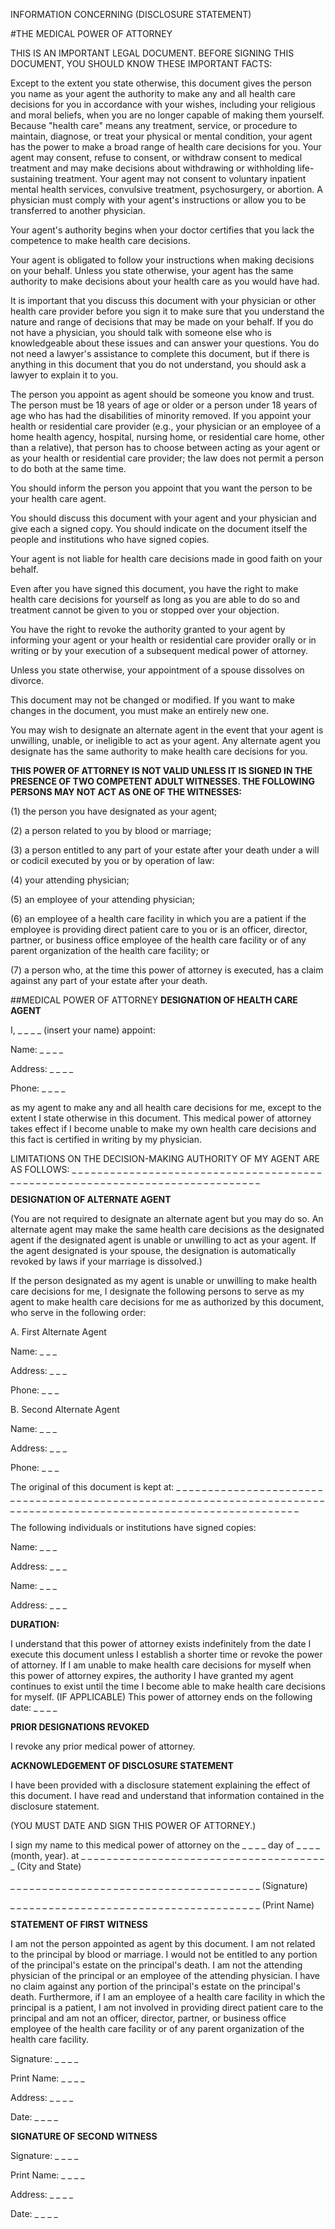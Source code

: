 INFORMATION CONCERNING (DISCLOSURE STATEMENT)

#THE MEDICAL POWER OF ATTORNEY

THIS IS AN IMPORTANT LEGAL DOCUMENT. BEFORE SIGNING THIS DOCUMENT, YOU SHOULD KNOW THESE IMPORTANT FACTS:

Except to the extent you state otherwise, this document gives the person you name as your agent the authority to make any and all health care decisions for you in accordance with your wishes, including your religious and moral beliefs, when you are no longer capable of making them yourself. Because "health care" means any treatment, service, or procedure to maintain, diagnose, or treat your physical or mental condition, your agent has the power to make a broad range of health care decisions for you. Your agent may consent, refuse to consent, or withdraw consent to medical treatment and may make decisions about withdrawing or withholding life-sustaining treatment. Your agent may not consent to voluntary inpatient mental health services, convulsive treatment, psychosurgery, or abortion. A physician must comply with your agent's instructions or allow you to be transferred to another physician.

Your agent's authority begins when your doctor certifies that you lack the competence to make health care decisions.

Your agent is obligated to follow your instructions when making decisions on your behalf. Unless you state otherwise, your agent has the same authority to make decisions about your health care as you would have had.

It is important that you discuss this document with your physician or other health care provider before you sign it to make sure that you understand the nature and range of decisions that may be made on your behalf. If you do not have a physician, you should talk with someone else who is knowledgeable about these issues and can answer your questions. You do not need a lawyer's assistance to complete this document, but if there is anything in this document that you do not understand, you should ask a lawyer to explain it to you.

The person you appoint as agent should be someone you know and trust. The person must be 18 years of age or older or a person under 18 years of age who has had the disabilities of minority removed. If you appoint your health or residential care provider (e.g., your physician or an employee of a home health agency, hospital, nursing home, or residential care home, other than a relative), that person has to choose between acting as your agent or as your health or residential care provider; the law does not permit a person to do both at the same time.

You should inform the person you appoint that you want the person to be your health care agent. 

You should discuss this document with your agent and your physician and give each a signed copy. 
You should indicate on the document itself the people and institutions who have signed copies. 

Your agent is not liable for health care decisions made in good faith on your behalf.

Even after you have signed this document, you have the right to make health care decisions for yourself as long as you are able to do so and treatment cannot be given to you or stopped over your objection. 

You have the right to revoke the authority granted to your agent by informing your agent or your health or residential care provider orally or in writing or by your execution of a subsequent medical power of attorney. 

Unless you state otherwise, your appointment of a spouse dissolves on divorce.

This document may not be changed or modified. If you want to make changes in the document, you must make an entirely new one.

You may wish to designate an alternate agent in the event that your agent is unwilling, unable, or ineligible to act as your agent. Any alternate agent you designate has the same authority to make health care decisions for you.

**THIS POWER OF ATTORNEY IS NOT VALID UNLESS IT IS SIGNED IN THE PRESENCE OF TWO COMPETENT ADULT WITNESSES. THE FOLLOWING PERSONS MAY NOT ACT AS ONE OF THE WITNESSES:**

(1)	the person you have designated as your agent;

(2)	a person related to you by blood or marriage;

(3)	a person entitled to any part of your estate after your death under a will or codicil executed by you or by operation of law:

(4)	your attending physician;

(5)	an employee of your attending physician;

(6)	an employee of a health care facility in which you are a patient if the employee is providing direct patient care to you or is an officer, director, partner, or business office employee of the health care facility or of any parent organization of the health care facility; or

(7)	a person who, at the time this power of attorney is executed, has a claim against any part of your estate after your death.
 

##MEDICAL POWER OF ATTORNEY
**DESIGNATION OF HEALTH CARE AGENT**

I,  _ _ _ _  (insert your name) appoint:

Name:	 _ _ _ _

Address: _ _ _ _

Phone:  _ _ _ _

as my agent to make any and all health care decisions for me, except to the extent I state otherwise in this document. This medical power of attorney takes effect if I become unable to make my own health care decisions and this fact is certified in writing by my physician.

LIMITATIONS ON THE DECISION-MAKING AUTHORITY OF MY AGENT ARE AS FOLLOWS:  _ _ _ _ _ _ _ _ _ _ _ _ _ _ _ _ _ _ _ _ _ _ _ _ _ _ _ _ _ _ _ _ _ _ _ _ _ _ _ _ _ _ _ _ _ _ _ _ _ _ _ _ _ _ _ _ _ _ _ _ _ _ _ _ _ _ _ _ _ _ _ _ _ _ _ _ _ _ 

**DESIGNATION OF ALTERNATE AGENT**

(You are not required to designate an alternate agent but you may do so. An alternate agent may make the same health care decisions as the designated agent if the designated agent is unable or unwilling to act as your agent. If the agent designated is your spouse, the designation is automatically revoked by laws if your marriage is dissolved.)

If the person designated as my agent is unable or unwilling to make health care decisions for me, I designate the following persons to serve as my agent to make health care decisions for me as authorized by this document, who serve in the following order: 

A. First Alternate Agent

Name: 	_ _ _ 

Address:  _ _ _ 

Phone:  _ _ _ 

B. Second Alternate Agent

Name: 	_ _ _ 

Address:  _ _ _ 

Phone:  _ _ _ 

The original of this document is kept at:  _ _ _ _ _ _ _ _ _ _ _ _ _ _ _ _ _ _ _ _ _ _ _ _ _ _ _ _ _ _ _ _ _ _ _ _ _ _ _ _ _ _ _ _ _ _ _ _ _ _ _ _ _ _ _ _ _ _ _ _ _ _ _ _ _ _ _ _ _ _ _ _ _ _ _ _ _ _ _ _ _ _ _ _ _ _ _ _ _ _ _ _ _ _ _ _ _ _ _ _ _ _ _ _ _ _ _ _ _ _ _ _ _ _ _ _ _ 

The following individuals or institutions have signed copies:

Name: 	_ _ _ 

Address:  _ _ _ 

Name: 	_ _ _ 

Address:  _ _ _ 

**DURATION:**

I understand that this power of attorney exists indefinitely from the date I execute this document unless I establish a shorter time or revoke the power of attorney. If I am unable to make health care decisions for myself when this power of attorney expires, the authority I have granted my agent continues to exist until the time I become able to make health care decisions for myself.
(IF APPLICABLE) This power of attorney ends on the following date:  _ _ _ _

**PRIOR DESIGNATIONS REVOKED**

I revoke any prior medical power of attorney.

**ACKNOWLEDGEMENT OF DISCLOSURE STATEMENT**

I have been provided with a disclosure statement explaining the effect of this document. I have read and understand that information contained in the disclosure statement.

(YOU MUST DATE AND SIGN THIS POWER OF ATTORNEY.)

I sign my name to this medical power of attorney on the  _ _ _ _  day of  _ _ _ _  (month, year).
at  _ _ _ _ _ _ _ _ _ _ _ _ _ _ _ _ _ _ _ _ _ _ _ _ _ _ _ _ _ _ _ _ _ _ _ _ _ _ _ (City and State)

_ _ _ _ _ _ _ _ _ _ _ _ _ _ _ _ _ _ _ _ _ _ _ _ _ _ _ _ _ _ _ _ _ _ _ _ _ _ _ (Signature)

_ _ _ _ _ _ _ _ _ _ _ _ _ _ _ _ _ _ _ _ _ _ _ _ _ _ _ _ _ _ _ _ _ _ _ _ _ _ _ (Print Name)

**STATEMENT OF FIRST WITNESS**

I am not the person appointed as agent by this document. I am not related to the principal by blood or marriage. I would not be entitled to any portion of the principal's estate on the principal's death. I am not the attending physician of the principal or an employee of the attending physician. I have no claim against any portion of the principal's estate on the principal's death. Furthermore, if I am an employee of a health care facility in which the principal is a patient, I am not involved in providing direct patient care to the principal and am not an officer, director, partner, or business office employee of the health care facility or of any parent organization of the health care facility.

Signature:  _ _ _ _

Print Name:  _ _ _ _

Address:  _ _ _ _

Date:  _ _ _ _

**SIGNATURE OF SECOND WITNESS**

Signature:  _ _ _ _

Print Name:  _ _ _ _

Address:  _ _ _ _

Date:  _ _ _ _
